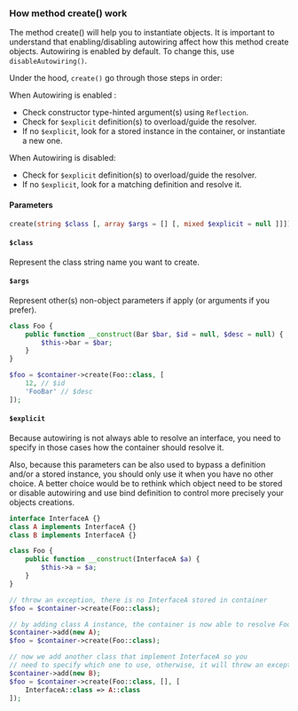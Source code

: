 ### How method create() work
The method create() will help you to instantiate objects. It is important to understand that enabling/disabling autowiring affect how this method create objects.
Autowiring is enabled by default. To change this, use ```disableAutowiring()```.

Under the hood, ```create()``` go through those steps in order:

When Autowiring is enabled :

* Check constructor type-hinted argument(s) using ```Reflection```.
* Check for ```$explicit``` definition(s) to overload/guide the resolver.
* If no ```$explicit```, look for a stored instance in the container, or instantiate a new one.
   
When Autowiring is disabled:

* Check for ```$explicit``` definition(s) to overload/guide the resolver.
* If no ```$explicit```, look for a matching definition and resolve it.


#### Parameters
```PHP
create(string $class [, array $args = [] [, mixed $explicit = null ]]])
```

#### ```$class``` 

Represent the class string name you want to create.

#### ```$args```

Represent other(s) non-object parameters if apply (or arguments if you prefer).

```PHP
class Foo {
    public function __construct(Bar $bar, $id = null, $desc = null) {
        $this->bar = $bar;
    }
}

$foo = $container->create(Foo::class, [
    12, // $id
    'FooBar' // $desc
]);
```

#### ```$explicit```

Because autowiring is not always able to resolve an interface, you need to specify in those cases how the container should resolve it.

Also, because this parameters can be also used to bypass a definition and/or a stored instance, you should only use it when you have no other choice. A better choice would be to rethink which object need to be stored or disable autowiring and use bind definition to control more precisely your objects creations.

```PHP
interface InterfaceA {}
class A implements InterfaceA {}
class B implements InterfaceA {}

class Foo {
    public function __construct(InterfaceA $a) {
        $this->a = $a;
    }
}

// throw an exception, there is no InterfaceA stored in container
$foo = $container->create(Foo::class);

// by adding class A instance, the container is now able to resolve Foo correctly
$container->add(new A);
$foo = $container->create(Foo::class);

// now we add another class that implement InterfaceA so you
// need to specify which one to use, otherwise, it will throw an exception
$container->add(new B);
$foo = $container->create(Foo::class, [], [
    InterfaceA::class => A::class
]);

```